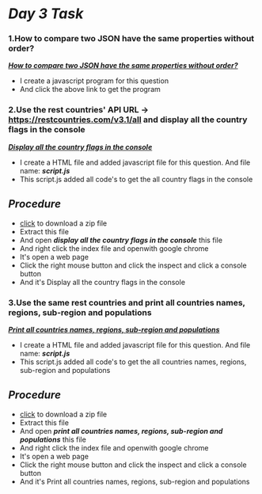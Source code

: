 # _Day 3 Task_
### **1.How to compare two JSON have the same properties without order?**

[_**How to compare two JSON have the same properties without order?**_](./JSON.js)
- I create a javascript program for this question 
- And click the above link to get the program

### **2.Use the rest countries' API URL -> https://restcountries.com/v3.1/all and display all the country flags in the console**


[_**Display all the country flags in the console**_](./display%20all%20the%20country%20flags%20in%20the%20console/)

- I create a HTML file and added javascript file for this question. And file name: _**script.js**_
- This script.js added all code's to get the all country flags in the console

## _**Procedure**_
- [click](https://github.com/AshokGfsd/DAY03/archive/refs/heads/main.zip) to download a zip file 
- Extract this file 
- And open _**display all the country flags in the console**_ this file
- And right click the index file and openwith google chrome
- It's open a web page
- Click the right mouse button and click the inspect and click a console button
- And it's Display all the country flags in the console 

### **3.Use the same rest countries and print all countries names, regions, sub-region and populations**


[_**Print all countries names, regions, sub-region and populations**_](./print%20all%20countries%20names,%20regions,%20sub-region%20and%20populations/)
- I create a HTML file and added javascript file for this question. And file name: _**script.js**_
- This script.js added all code's to get the all countries names, regions, sub-region and populations

## _**Procedure**_
- [click](https://github.com/AshokGfsd/DAY03/archive/refs/heads/main.zip) to download a zip file 
- Extract this file 
- And open _**print all countries names, regions, sub-region and populations**_ this file
- And right click the index file and openwith google chrome
- It's open a web page
- Click the right mouse button and click the inspect and click a console button
- And it's Print all countries names, regions, sub-region and populations
